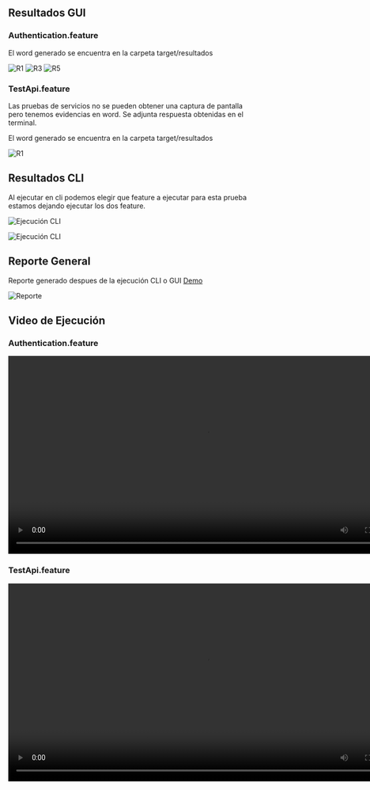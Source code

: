 ## Resultados GUI

### Authentication.feature

El word generado se encuentra en la carpeta target/resultados

![R1](/images/resultados/web/1.png)
![R3](/images/resultados/web/3.png)
![R5](/images/resultados/web/5.png)

### TestApi.feature

Las pruebas de servicios no se pueden obtener una captura de pantalla pero tenemos evidencias en word. Se adjunta respuesta obtenidas en el terminal.

El word generado se encuentra en la carpeta target/resultados

![R1](/images/resultados/servicios/1.png)

## Resultados CLI

Al ejecutar en cli podemos elegir que feature a ejecutar para esta prueba estamos dejando ejecutar los dos feature.

![Ejecución CLI](/images/resultados/cli/1.png)

![Ejecución CLI](/images/resultados/cli/2.png)

## Reporte General

Reporte generado despues de la ejecución CLI o GUI [Demo](https://fromeroc9.github.io/selenium-framework-doc-niubiz/reports/generate/index.html)

![Reporte](/images/resultados/reporte.png)

## Video de Ejecución

### Authentication.feature

<video width="800" height="auto" controls>
  <source src="/images/videos/Authentication.feature.mp4" type="video/mp4">
</video>

### TestApi.feature

<video width="800" height="auto" controls>
  <source src="/images/videos/TestApi.feature.mp4" type="video/mp4">
</video>